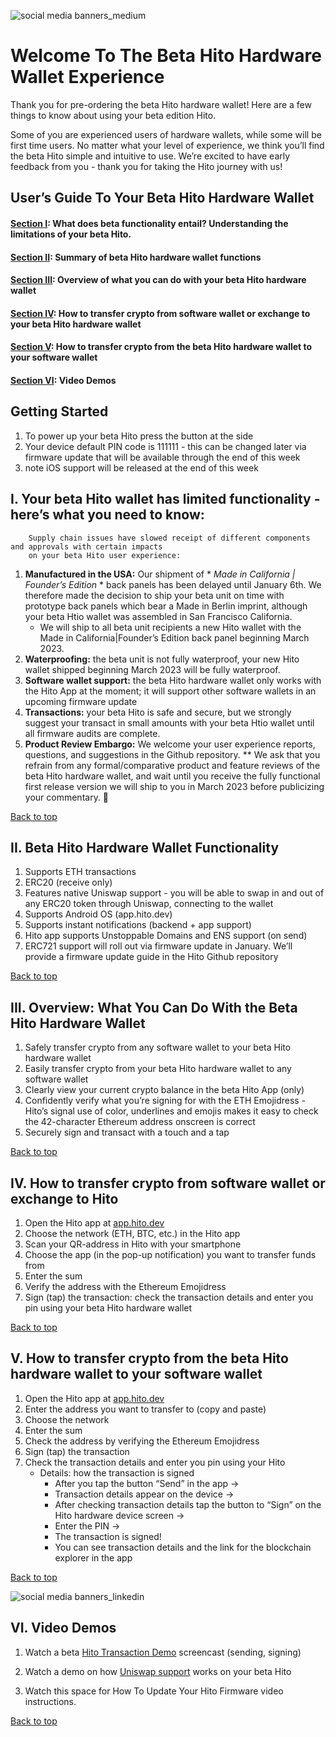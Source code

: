 ![social media banners_medium](https://user-images.githubusercontent.com/41199341/210452310-6285d50b-922f-4ee3-83cb-2918e2681533.png)


# Welcome To The Beta Hito Hardware Wallet Experience #
Thank you for pre-ordering the beta Hito hardware wallet! Here are a few things to know about using your beta edition Hito.

Some of you are experienced users of hardware wallets, while some will be first time users. No matter what your level of experience, we think you’ll find the beta Hito simple and intuitive to use. We’re excited to have early feedback from you - thank you for taking the Hito journey with us!


## User’s Guide To Your Beta Hito Hardware Wallet ##

#### [Section I](https://github.com/hito-xyz/docs/edit/main/Hito%20User's%20Guide/README.md#i--your-beta-hito-wallet-has-limited-functionality---heres-what-you-need-to-know): What does beta functionality entail? Understanding the limitations of your beta Hito. ####
#### [Section II](https://github.com/hito-xyz/docs/edit/main/Hito%20User's%20Guide/README.md#ii-beta-hito-hardware-wallet-functionality): Summary of beta Hito hardware wallet functions ####
#### [Section III](https://github.com/hito-xyz/docs/edit/main/Hito%20User's%20Guide/README.md#iii-overview-what-you-can-do-with-the-beta-hito-hardware-wallet): Overview of what you can do with your beta Hito hardware wallet ####
#### [Section IV](https://github.com/hito-xyz/docs/edit/main/Hito%20User's%20Guide/README.md#v-how-to-transfer-crypto-from-the-beta-hito-hardware-wallet-to-your-software-wallet): How to transfer crypto from software wallet or exchange to your beta Hito hardware wallet ####
#### [Section V](https://github.com/hito-xyz/docs/edit/main/Hito%20User's%20Guide/README.md#v-how-to-transfer-crypto-from-the-beta-hito-hardware-wallet-to-your-software-wallet): How to  transfer crypto from the beta Hito hardware wallet to your software wallet ####
#### [Section VI](https://github.com/hito-xyz/docs/edit/main/Hito%20User's%20Guide/README.md#vi--video-demos): Video Demos


## Getting Started ##
1. To power up your beta Hito press the button at the side
2. Your device default PIN code is 111111 - this can be changed later via firmware update that will be available through the end of this week
3. note iOS support will be released at the end of this week


## I.  Your beta Hito wallet has limited functionality - here’s what you need to know: ##
        Supply chain issues have slowed receipt of different components and approvals with certain impacts 
        on your beta Hito user experience: 

1.  **Manufactured in the USA:** Our shipment of * *Made in California | Founder’s Edition* * back panels has been delayed until January 6th. We therefore made the decision to ship your beta unit on time with prototype back panels which bear a Made in Berlin imprint, although your beta Htio wallet was assembled in San Francisco California.     
    - We will ship to all beta unit recipients a new Hito wallet with the Made in California|Founder’s Edition back panel beginning March 2023. 
2.  **Waterproofing:** the beta unit is not fully waterproof, your new Hito wallet shipped beginning March 2023 will be fully waterproof.
3.  **Software wallet support:** the beta Hito hardware wallet only works with the Hito App at the moment; it will support other software wallets in an upcoming firmware update
4.  **Transactions:** your beta Hito is safe and secure, but we strongly suggest your transact in small amounts with your beta Htio wallet until all firmware audits are complete. 
5.  **Product Review Embargo:** We welcome your user experience reports, questions, and suggestions in the Github repository. ** We ask that you refrain from any formal/comparative product and feature reviews of the beta Hito hardware wallet, and wait until you receive the fully functional first release version we will ship to you in March 2023 before publicizing your commentary. 🙏


[Back to top](https://github.com/hito-xyz/docs/edit/main/Hito%20User's%20Guide/README.md#users-guide-to-your-beta-hito-hardware-wallet)


## II.	 Beta Hito Hardware Wallet Functionality ##

1. Supports ETH transactions
2. ERC20 (receive only)
3. Features native Uniswap support - you will be able to swap in and out of any ERC20 token through Uniswap, connecting to the wallet
4. Supports Android OS (app.hito.dev)
5. Supports instant notifications (backend + app support)
6. Hito app supports Unstoppable Domains and ENS support (on send) 
7. ERC721 support  will roll out via firmware update in January. We’ll provide a firmware update guide in the Hito Github repository

[Back to top](https://github.com/hito-xyz/docs/edit/main/Hito%20User's%20Guide/README.md#users-guide-to-your-beta-hito-hardware-wallet)


## III. 	Overview: What You Can Do With the Beta Hito Hardware Wallet ##

1. Safely transfer  crypto from any software wallet to your beta Hito hardware wallet
2. Easily transfer crypto from your beta Hito hardware wallet to any software wallet
3. Clearly view your current crypto balance in the beta Hito App (only)
4. Confidently verify what you’re signing for with the ETH Emojidress -  Hito’s signal use of color, underlines and emojis makes it easy to check the 42-character Ethereum address onscreen is correct 
5. Securely  sign and transact with a touch and a tap

[Back to top](https://github.com/hito-xyz/docs/edit/main/Hito%20User's%20Guide/README.md#users-guide-to-your-beta-hito-hardware-wallet)


## IV. 	How to transfer crypto from software wallet or exchange to Hito ##

1. Open the Hito app at [app.hito.dev](https://app.hito.dev/)
2. Choose the network (ETH, BTC, etc.) in the Hito app
3. Scan your QR-address in Hito with your smartphone
4. Choose the app (in the pop-up notification) you want to transfer funds from
5. Enter the sum 
6. Verify the address with the Ethereum Emojidress
7. Sign (tap) the transaction: check the transaction details and enter you pin using your beta Hito hardware wallet

[Back to top](https://github.com/hito-xyz/docs/edit/main/Hito%20User's%20Guide/README.md#users-guide-to-your-beta-hito-hardware-wallet)


## V. 	How to transfer crypto from the beta Hito hardware wallet to your software wallet ## 

1. Open the Hito app at [app.hito.dev](https://app.hito.dev/)
2. Enter the address you want to transfer to (copy and paste)
3. Choose the network
4. Enter the sum
5. Check the address by verifying the Ethereum Emojidress
6. Sign (tap) the transaction
7. Check the transaction details and enter you pin using your Hito
   - Details: how the transaction is signed
     - After you tap the button “Send” in the app →
     - Transaction details appear on the device →
     - After checking transaction details tap the button to “Sign” on the Hito hardware device screen → 
     - Enter the PIN → 
     - The transaction is signed!
     - You can see transaction details and the link for the blockchain explorer in the app

[Back to top](https://github.com/hito-xyz/docs/edit/main/Hito%20User's%20Guide/README.md#users-guide-to-your-beta-hito-hardware-wallet)

![social media banners_linkedin](https://user-images.githubusercontent.com/41199341/210452599-a365bd03-ecae-4654-b479-7543dea251cd.png)

## VI.  Video Demos ##

1. Watch a beta [Hito Transaction Demo](https://youtu.be/oA9JYdlF1rY) screencast (sending, signing)

2. Watch a demo on how [Uniswap support](https://youtu.be/E--A4ZzqO3ohttps://youtu.be/E--A4ZzqO3o) works on your beta Hito 

3. Watch this space for How To Update Your Hito Firmware video instructions.


[Back to top](https://github.com/hito-xyz/docs/edit/main/Hito%20User's%20Guide/README.md#users-guide-to-your-beta-hito-hardware-wallet)


